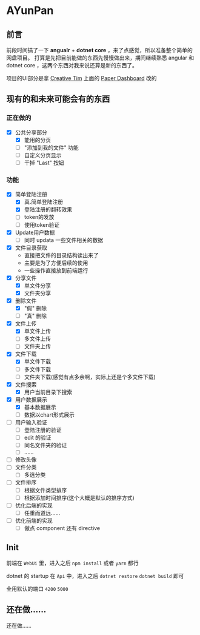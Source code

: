 <!--
 * @Author: CollapseNav
 * @Date: 2020-02-17 17:22:43
 * @LastEditors: CollapseNav
 * @LastEditTime: 2020-03-24 16:34:35
 * @Description:
 -->

# AYunPan

## 前言

前段时间搞了一下 **angualr** + **dotnet core** ，来了点感觉，所以准备整个简单的网盘项目。
打算是先把目前能做的东西先慢慢做出来，期间继续熟悉 angular 和 dotnet core ，这两个东西对我来说还算是新的东西了。

项目的UI部分是拿 [Creative Tim](https://www.creative-tim.com/) 上面的 [Paper Dashboard](https://www.creative-tim.com/product/paper-dashboard-angular) 改的

## 现有的和未来可能会有的东西

### 正在做的

- [X] 公共分享部分
  - [X] 能用的分页
  - [ ] "添加到我的文件" 功能
  - [ ] 自定义分页显示
  - [ ] 干掉 "Last" 按钮

### 功能

- [X] 简单登陆注册
  - [X] 真.简单登陆注册
  - [X] 登陆注册的翻转效果
  - [ ] token的发放
  - [ ] 使用token验证
- [X] Update用户数据
  - [ ] 同时 updata 一些文件相关的数据
- [X] 文件目录获取
  - 直接把文件的目录结构读出来了
  - 主要是为了方便后续的使用
  - 一些操作直接放到前端运行
- [X] 分享文件
  - [X] 单文件分享
  - [X] 文件夹分享
- [X] 删除文件
  - [X] "假" 删除
  - [ ] "真" 删除
- [X] 文件上传
  - [X] 单文件上传
  - [ ] 多文件上传
  - [ ] 文件夹上传
- [X] 文件下载
  - [X] 单文件下载
  - [ ] 多文件下载
  - [ ] 文件夹下载(感觉有点多余啊，实际上还是个多文件下载)
- [X] 文件搜索
  - [X] 用户当前目录下搜索
- [X] 用户数据展示
  - [X] 基本数据展示
  - [ ] 数据以chart形式展示
- [ ] 用户输入验证
  - [ ] 登陆注册的验证
  - [ ] edit 的验证
  - [ ] 同名文件夹的验证
  - [ ] ......
- [ ] 修改头像
- [ ] 文件分类
  - [ ] 多选分类
- [ ] 文件排序
  - [ ] 根据文件类型排序
  - [ ] 根据添加时间排序(这个大概是默认的排序方式)
- [ ] 优化后端的实现
  - [ ] 任重而道远......
- [ ] 优化前端的实现
  - [ ] 做点 component 还有 directive

## Init

前端在 `WebUi` 里，进入之后 `npm install` 或者 `yarn` 都行

dotnet 的 startup 在 `Api` 中，进入之后 `dotnet restore` `dotnet build` 即可

全用默认的端口 `4200` `5000`

## 还在做……

还在做……
